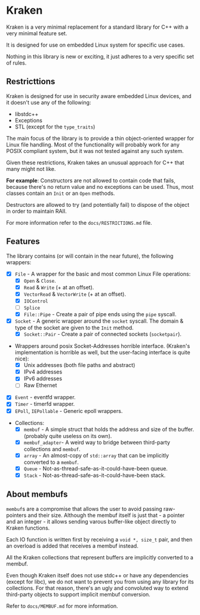 # Kraken #

Kraken is a very minimal replacement for a standard library for C++ with a very minimal feature set.

It is designed for use on embedded Linux system for specific use cases.

Nothing in this library is new or exciting, it just adheres to a very specific set of rules.

## Restricttions ##
Kraken is designed for use in security aware embedded Linux devices, and it doesn't use any of the following:
 - libstdc++
 - Exceptions
 - STL (except for the `type_traits`)

The main focus of the library is to provide a thin object-oriented wrapper for Linux file handling.
Most of the functionality will probably work for any POSIX compliant system, but it was not tested against any such system.

Given these restrictions, Kraken takes an unusual approach for C++ that many might not like.

__For example__:
Constructors are not allowed to contain code that fails, because there's no return value and no exceptions can be used. 
Thus, most classes contain an `Init` or an `Open` methods.

Destructors are allowed to try (and potentially fail) to dispose of the object in order to maintain RAII.

For more information refer to the `docs/RESTRICTIONS.md` file.

## Features ##
The library contains (or will contain in the near future), the following wrappers:
- [x] `File` - A wrapper for the basic and most common Linux File operations:
  - [x] `Open` & `Close`.
  - [x] `Read` & `Write` (+ at an offset).
  - [x] `VectorRead` & `VectorWrite` (+ at an offset).
  - [x] `IOControl`
  - [ ] `Splice`
  - [x] `File::Pipe` - Create a pair of pipe ends using the `pipe` syscall.
- [x] `Socket` - A generic wrapper around the `socket` syscall. The domain & type of the socket are given to the `Init` method.
  - [x] `Socket::Pair` - Create a pair of connected sockets (`socketpair`).
- Wrappers around posix Socket-Addresses horrible interface. (Kraken's implementation is horrible as well, but the user-facing interface is quite nice):
  - [x] Unix addresses (both file paths and abstract)
  - [x] IPv4 addresses
  - [x] IPv6 addresses
  - [ ] Raw Ethernet
- [x] `Event` - eventfd wrapper.
- [x] `Timer` - timerfd wrapper.
- [x] `EPoll`, `IEPollable` - Generic epoll wrappers.
- Collections:
  - [x] `membuf` - A simple struct that holds the address and size of the buffer. (probably quite useless on its own).
  - [x] `membuf_adapter`- A weird way to bridge between third-party collections and `membuf`.
  - [x] `array` - An almost-copy of `std::array` that can be implicitly converted to a `membuf`.
  - [x] `Queue` - Not-as-thread-safe-as-it-could-have-been queue.
  - [x] `Stack` - Not-as-thread-safe-as-it-could-have-been stack.

## About membufs ##
`membuf`s are a compromise that allows the user to avoid passing raw-pointers and their size.
Although the membuf itself is just that - a pointer and an integer - it allows sending varous buffer-like object directly to Kraken functions.

Each IO function is written first by receiving a `void *, size_t` pair, and then an overload is added that receives a membuf instead.
  
All the Kraken collections that represent buffers are implicitly converted to a membuf.

Even though Kraken itself does not use stdc++ or have any dependencies (except for libc), we do not want to prevent you
from using any library for its collections.
For that reason, there's an ugly and convoluted way to extend third-party objects to support implicit membuf conversion.

Refer to `docs/MEMBUF.md` for more information.